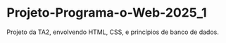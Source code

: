 # Projeto-Programa-o-Web-2025_1
Projeto da TA2, envolvendo HTML, CSS, e princípios de banco de dados.

